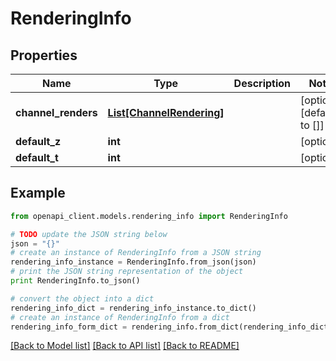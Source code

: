 # RenderingInfo


## Properties
Name | Type | Description | Notes
------------ | ------------- | ------------- | -------------
**channel_renders** | [**List[ChannelRendering]**](ChannelRendering.md) |  | [optional] [default to []]
**default_z** | **int** |  | [optional] 
**default_t** | **int** |  | [optional] 

## Example

```python
from openapi_client.models.rendering_info import RenderingInfo

# TODO update the JSON string below
json = "{}"
# create an instance of RenderingInfo from a JSON string
rendering_info_instance = RenderingInfo.from_json(json)
# print the JSON string representation of the object
print RenderingInfo.to_json()

# convert the object into a dict
rendering_info_dict = rendering_info_instance.to_dict()
# create an instance of RenderingInfo from a dict
rendering_info_form_dict = rendering_info.from_dict(rendering_info_dict)
```
[[Back to Model list]](../README.md#documentation-for-models) [[Back to API list]](../README.md#documentation-for-api-endpoints) [[Back to README]](../README.md)


